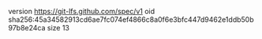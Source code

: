 version https://git-lfs.github.com/spec/v1
oid sha256:45a34582913cd6ae7fc074ef4866c8a0f6e3bfc447d9462e1ddb50b97b8e24ca
size 13
